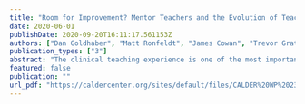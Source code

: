 ```yaml
---
title: "Room for Improvement? Mentor Teachers and the Evolution of Teacher Preservice Clinical Evaluations"
date: 2020-06-01
publishDate: 2020-09-20T16:11:17.561153Z
authors: ["Dan Goldhaber", "Matt Ronfeldt", "James Cowan", "Trevor Gratz", "Emanuele Bardelli", "Matt Truwit", "Hannah Mullman"]
publication_types: ["3"]
abstract: "The clinical teaching experience is one of the most important components of teacher preparation. Prior observational research has found that more effective mentors and schools with better professional climates are associated with better preparation for teacher candidates. We test these findings using an experimental assignment of teacher candidates to placement sites in two states. Candidates who were randomly assigned to higher quality placement sites experienced larger improvements in performance over the course of the clinical experience, as evaluated by university instructors. The findings suggest that improving clinical placement procedures can improve the teaching quality of candidates."
featured: false
publication: ""
url_pdf: "https://caldercenter.org/sites/default/files/CALDER%20WP%20239-0620.pdf"
---
```


